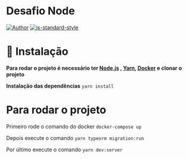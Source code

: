 # Desafio Node
[![Author](https://img.shields.io/badge/author-CaioVieira-brightgreen)](https://github.com/cvieira850)
[![js-standard-style](https://img.shields.io/badge/code%20style-standard-brightgreen.svg)](http://standardjs.com)
# 🚧 Instalação
**Para rodar o projeto é necessário ter [Node.js](https://nodejs.org/en/download/) , [Yarn](https://yarnpkg.com/), [Docker]((https://docs.docker.com/docker-for-windows/install/)) e clonar o projeto**

**Instalação das dependências**
```yarn install```

# Para rodar o projeto

Primeiro rode o comando do docker
``` docker-compose up ```

Depois execute o comando
``` yarn typeorm migration:run ```

Por último execute o comando
``` yarn dev:server ```


